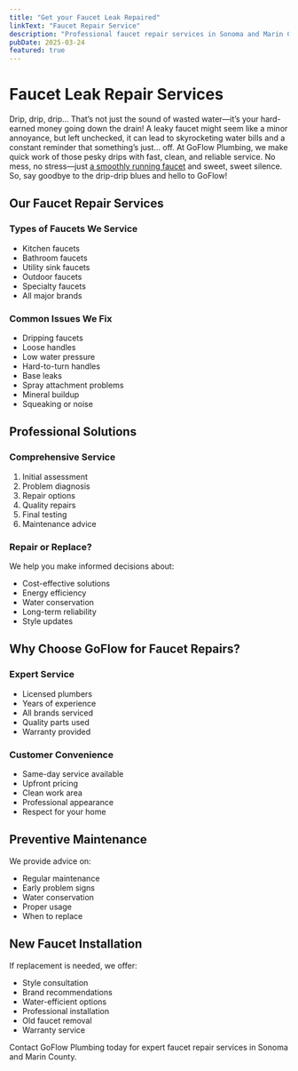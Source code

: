 ```yaml
---
title: "Get your Faucet Leak Repaired"
linkText: "Faucet Repair Service"
description: "Professional faucet repair services in Sonoma and Marin County. Any type of faucet repaired by our expert plumbers with upfront pricing."
pubDate: 2025-03-24
featured: true
---
```


# Faucet Leak Repair Services

Drip, drip, drip… That’s not just the sound of wasted water—it’s your hard-earned money going down the drain! A leaky faucet might seem like a minor annoyance, but left unchecked, it can lead to skyrocketing water bills and a constant reminder that something’s just… off. At GoFlow Plumbing, we make quick work of those pesky drips with fast, clean, and reliable service. No mess, no stress—just [a smoothly running faucet](/articles/choosing-the-right-faucet) and sweet, sweet silence. So, say goodbye to the drip-drip blues and hello to GoFlow!

## Our Faucet Repair Services

### Types of Faucets We Service
- Kitchen faucets
- Bathroom faucets
- Utility sink faucets
- Outdoor faucets
- Specialty faucets
- All major brands

### Common Issues We Fix
- Dripping faucets
- Loose handles
- Low water pressure
- Hard-to-turn handles
- Base leaks
- Spray attachment problems
- Mineral buildup
- Squeaking or noise

## Professional Solutions

### Comprehensive Service
1. Initial assessment
2. Problem diagnosis
3. Repair options
4. Quality repairs
5. Final testing
6. Maintenance advice

### Repair or Replace?
We help you make informed decisions about:
- Cost-effective solutions
- Energy efficiency
- Water conservation
- Long-term reliability
- Style updates

## Why Choose GoFlow for Faucet Repairs?

### Expert Service
- Licensed plumbers
- Years of experience
- All brands serviced
- Quality parts used
- Warranty provided

### Customer Convenience
- Same-day service available
- Upfront pricing
- Clean work area
- Professional appearance
- Respect for your home

## Preventive Maintenance

We provide advice on:
- Regular maintenance
- Early problem signs
- Water conservation
- Proper usage
- When to replace

## New Faucet Installation

If replacement is needed, we offer:
- Style consultation
- Brand recommendations
- Water-efficient options
- Professional installation
- Old faucet removal
- Warranty service

Contact GoFlow Plumbing today for expert faucet repair services in Sonoma and Marin County.
